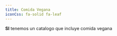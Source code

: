 ```yaml
---
title: Comida Vegana
iconCss: fa-solid fa-leaf
---
```


**SI** tenemos un catalogo que incluye comida vegana

